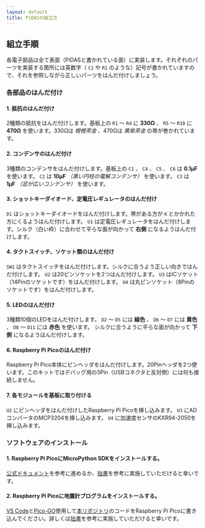 ```yaml
---
layout: default
title: PiDASの組立方
---
```


## 組立手順

各電子部品は全て表面（PiDASと書かれている面）に実装します。それぞれのパーツを実装する箇所には英数字（ `C1` や `R1` のような）記号が書かれていますので、それを参照しながら正しいパーツをはんだ付けしましょう。

### 各部品のはんだ付け

#### 1. 抵抗のはんだ付け

2種類の抵抗をはんだ付けします。基板上の `R1` ～ `R4` に **330Ω** 、 `R5` ～ `R10` に **470Ω** を使います。330Ωは *橙橙茶金* 、470Ωは *黄紫茶金* の帯が巻かれています。

#### 2. コンデンサのはんだ付け

3種類のコンデンサをはんだ付けします。基板上の `C1` 、 `C4` 、 `C5` 、 `C6` は **0.1μF** を使います。 `C2` は **10μF** *（黒い円柱の電解コンデンサ）* を使います。 `C3` は **1μF** *（足が広いコンデンサ）* を使います。

#### 3. ショットキーダイオード、定電圧レギュレータのはんだ付け

`D1` はショットキーダイオードをはんだ付けします。帯がある方が `K` とかかれた方にくるようはんだ付けします。
`U1` は定電圧レギュレータをはんだ付けします。シルク（白い枠）に合わせて平らな面が向かって **右側** になるようはんだ付けします。

#### 4. タクトスイッチ、ソケット類のはんだ付け

`SW1` はタクトスイッチをはんだ付けします。シルクに合うよう正しい向きではんだ付けします。
`U2` は20ピンソケットを2つはんだ付けします。
`U3` はICソケット（14Pinのソケットです）をはんだ付けします。
`U4` は丸ピンソケット（8Pinのソケットです）をはんだ付けします。

#### 5. LEDのはんだ付け

3種類10個のLEDをはんだ付けします。 `D2` ～ `D5` には **緑色** 、 `D6` ～ `D7` には **黄色** 、 `D8` ～ `D11` には **赤色** を使います。
シルクに合うように平らな面が向かって **下側** になるようはんだ付けします。

#### 6. Raspberry Pi Picoのはんだ付け

Raspberry Pi Pico本体にピンヘッダをはんだ付けします。20Pinヘッダを2つ使います。このキットではデバッグ用の3Pin（USBコネクタと反対側）には何も接続しません。

#### 7. 各モジュールを基板に取り付ける

`U2` にピンヘッダをはんだ付けしたRaspberry Pi Picoを挿し込みます。 `U3` にADコンバータのMCP3204を挿し込みます。 `U4` に加速度センサのKXR94-2050を挿し込みます。

### ソフトウェアのインストール

#### 1. Raspberry Pi PicoにMicroPython SDKをインストールする。

[公式ドキュメント](https://www.raspberrypi.com/documentation/microcontrollers/micropython.html#drag-and-drop-micropython)を参考に進めるか、[拙書](https://booth.pm/ja/items/3022619)を参考に実施していただけると幸いです。

#### 2. Raspberry Pi Picoに地震計プログラムをインストールする。

[VS Code](https://code.visualstudio.com/download)と[Pico-GO](https://marketplace.visualstudio.com/items?itemName=ChrisWood.pico-go)使用して[本リポジトリ](https://github.com/nrck/PiDAS.git)のコードをRaspberry Pi Picoに書き込んでください。詳しくは[拙書](https://booth.pm/ja/items/3022619)を参考に実施していただけると幸いです。
